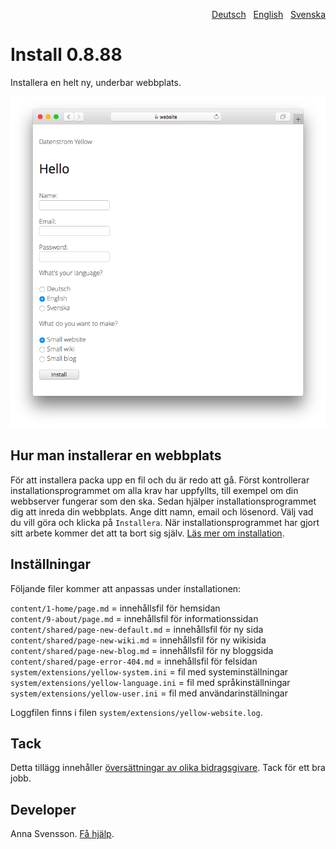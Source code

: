 <p align="right"><a href="README-de.md">Deutsch</a> &nbsp; <a href="README.md">English</a> &nbsp; <a href="README-sv.md">Svenska</a></p>

# Install 0.8.88

Installera en helt ny, underbar webbplats.

<p align="center"><img src="install-screenshot.png?raw=true" alt="Skärmdump"></p>

## Hur man installerar en webbplats

För att installera packa upp en fil och du är redo att gå. Först kontrollerar installationsprogrammet om alla krav har uppfyllts, till exempel om din webbserver fungerar som den ska. Sedan hjälper installationsprogrammet dig att inreda din webbplats. Ange ditt namn, email och lösenord. Välj vad du vill göra och klicka på `Installera`. När installationsprogrammet har gjort sitt arbete kommer det att ta bort sig själv. [Läs mer om installation](https://datenstrom.se/sv/yellow/help/how-to-get-started).

## Inställningar

Följande filer kommer att anpassas under installationen:

`content/1-home/page.md` = innehållsfil för hemsidan  
`content/9-about/page.md` = innehållsfil för informationssidan  
`content/shared/page-new-default.md` = innehållsfil för ny sida  
`content/shared/page-new-wiki.md` = innehållsfil för ny wikisida  
`content/shared/page-new-blog.md` = innehållsfil för ny bloggsida  
`content/shared/page-error-404.md` = innehållsfil för felsidan  
`system/extensions/yellow-system.ini` = fil med systeminställningar  
`system/extensions/yellow-language.ini` = fil med språkinställningar  
`system/extensions/yellow-user.ini` = fil med användarinställningar  

Loggfilen finns i filen `system/extensions/yellow-website.log`.

## Tack

Detta tillägg innehåller [översättningar av olika bidragsgivare](https://github.com/annaesvensson/yellow-language/graphs/contributors). Tack för ett bra jobb.

## Developer

Anna Svensson. [Få hjälp](https://datenstrom.se/sv/yellow/help/).
